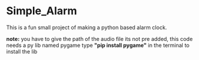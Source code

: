 # Simple_Alarm
This is a fun small project of making a python based alarm clock. 

**note:** you have to give the path of the audio file its not pre added, this code needs a py lib named pygame type **"pip install pygame"** in the terminal to install the lib
